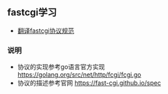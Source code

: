 ## fastcgi学习
* [翻译fastcgi协议规范](./transfer)

### 说明
* 协议的实现参考go语言官方实现 https://golang.org/src/net/http/fcgi/fcgi.go
* 协议的描述参考官网 https://fast-cgi.github.io/spec
